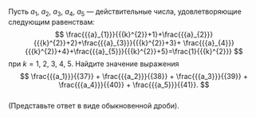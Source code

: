Пусть ${{a}_{1}},\ {{a}_{2}},\ {{a}_{3}},\ {{a}_{4}},\ {{a}_{5}}$  — действительные 
числа, удовлетворяющие следующим равенствам:
$$
\frac{{{a}_{1}}}{{{k}^{2}}+1}+\frac{{{a}_{2}}}{{{k}^{2}}+2}+\frac{{{a}_{3}}}{{{k}^{2}}+3}+
\frac{{{a}_{4}}}{{{k}^{2}}+4}+\frac{{{a}_{5}}}{{{k}^{2}}+5}=\frac{1}{{{k}^{2}}}
$$
при $k=1,\ 2,\ 3,\ 4,\ 5$. Найдите значение выражения  $$ \frac{{{a_1}}}{{37}} + \frac{{{a_2}}}{{38}} + \frac{{{a_3}}}{{39}} + \frac{{{a_4}}}{{40}} + \frac{{{a_5}}}{{41}}. $$  
(Представьте ответ в виде обыкновенной дроби).